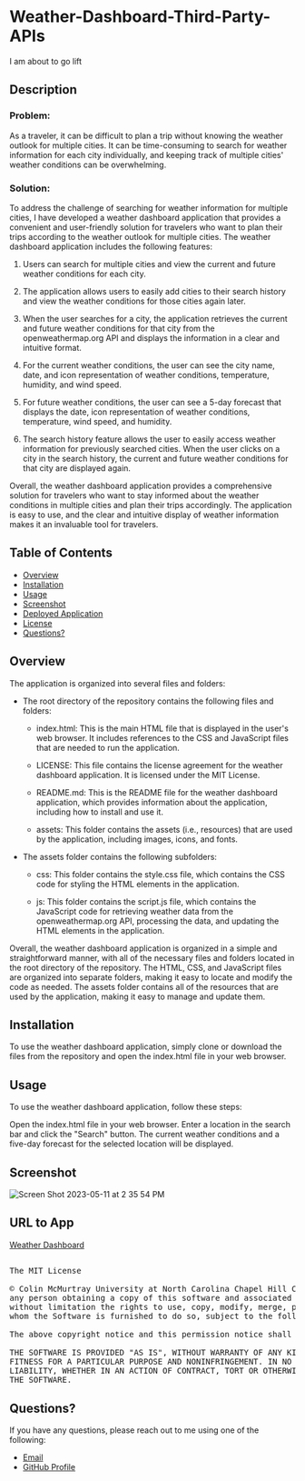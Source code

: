 # Weather-Dashboard-Third-Party-APIs

I am about to go lift

## Description

### Problem:
As a traveler, it can be difficult to plan a trip without knowing the weather outlook for 
multiple cities. It can be time-consuming to search for weather information for each city 
individually, and keeping track of multiple cities' weather conditions can be overwhelming.

### Solution:
To address the challenge of searching for weather information for multiple cities, I have developed a weather dashboard application that provides a convenient and user-friendly solution for travelers who want to plan their trips according to the weather outlook for multiple cities. The weather dashboard application includes the following features:

1. Users can search for multiple cities and view the current and future weather conditions for each city.

2. The application allows users to easily add cities to their search history and view the weather conditions for those cities again later.

3. When the user searches for a city, the application retrieves the current and future weather conditions for that city from the openweathermap.org API and displays the information in a clear and intuitive format.

4. For the current weather conditions, the user can see the city name, date, and icon representation of weather conditions, temperature, humidity, and wind speed.

5. For future weather conditions, the user can see a 5-day forecast that displays the date, icon representation of weather conditions, temperature, wind speed, and humidity.

6. The search history feature allows the user to easily access weather information for previously searched cities. When the user clicks on a city in the search history, the current and future weather conditions for that city are displayed again.

Overall, the weather dashboard application provides a comprehensive solution for travelers who want to stay informed about the weather conditions in multiple cities and plan their trips accordingly. The application is easy to use, and the clear and intuitive display of weather information makes it an invaluable tool for travelers.

## Table of Contents

- [Overview](#overview)
- [Installation](#installation)
- [Usage](#usage)
- [Screenshot](#sc)
- [Deployed Application](#url)
- [License](#license)
- [Questions?](#quest)

## Overview

The application is organized into several files and folders:

- The root directory of the repository contains the following files and folders:

  - index.html: This is the main HTML file that is displayed in the user's web browser. It includes references to the CSS and JavaScript 
  files that are needed to run the application.

  - LICENSE: This file contains the license agreement for the weather dashboard application. It is licensed under the MIT License.
  
  - README.md: This is the README file for the weather dashboard application, which provides information about the application, including 
  how to install and use it.
  
  - assets: This folder contains the assets (i.e., resources) that are used by the application, including images, icons, and fonts.

- The assets folder contains the following subfolders:
  
  - css: This folder contains the style.css file, which contains the CSS code for styling the HTML elements in the application.
  
  - js: This folder contains the script.js file, which contains the JavaScript code for retrieving weather data from the openweathermap.org 
  API, processing the data, and updating the HTML elements in the application.
  
Overall, the weather dashboard application is organized in a simple and straightforward manner, with all of the necessary files and folders 
located in the root directory of the repository. The HTML, CSS, and JavaScript files are organized into separate folders, making it easy to 
locate and modify the code as needed. The assets folder contains all of the resources that are used by the application, making it easy to 
manage and update them.

## Installation
To use the weather dashboard application, simply clone or download the files from the repository and open the index.html file in your web browser.

## Usage
To use the weather dashboard application, follow these steps:

Open the index.html file in your web browser.
Enter a location in the search bar and click the "Search" button.
The current weather conditions and a five-day forecast for the selected location will be displayed.

## Screenshot
<a name="sc"></a>

![Screen Shot 2023-05-11 at 2 35 54 PM](https://github.com/codingColinMcM/Weather-Dashboard-Third-Party-APIs/assets/112663656/56c9ccda-3395-4509-85e0-5a4261e9b402)

## URL to App
<a name="url"></a>
<a href="https://codingcolinmcm.github.io/Weather-Dashboard-Third-Party-APIs/">Weather Dashboard</a>

##

<pre>
The MIT License

© Colin McMurtray University at North Carolina Chapel Hill Coding Bootcamp MIT License Copyright (c) 2023 Permission is hereby granted, free of charge, to 
any person obtaining a copy of this software and associated documentation files (the "Software"), to deal in the Software without restriction, including 
without limitation the rights to use, copy, modify, merge, publish, distribute, sublicense, and/or sell copies of the Software, and to permit persons to 
whom the Software is furnished to do so, subject to the following conditions:

The above copyright notice and this permission notice shall be included in all copies or substantial portions of the Software.

THE SOFTWARE IS PROVIDED "AS IS", WITHOUT WARRANTY OF ANY KIND, EXPRESS OR IMPLIED, INCLUDING BUT NOT LIMITED TO THE WARRANTIES OF MERCHANTABILITY, 
FITNESS FOR A PARTICULAR PURPOSE AND NONINFRINGEMENT. IN NO EVENT SHALL THE AUTHORS OR COPYRIGHT HOLDERS BE LIABLE FOR ANY CLAIM, DAMAGES OR OTHER 
LIABILITY, WHETHER IN AN ACTION OF CONTRACT, TORT OR OTHERWISE, ARISING FROM, OUT OF OR IN CONNECTION WITH THE SOFTWARE OR THE USE OR OTHER DEALINGS IN 
THE SOFTWARE.
</pre>

## Questions? <a name="quest"></a>

If you have any questions, please reach out to me using one of the following:

- [Email](mailto:mcmurtraycolin@gmail.com)
- [GitHub Profile](https://github.com/codingColinMcM)
